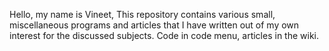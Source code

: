 Hello, my name is Vineet,
This repository contains various small, miscellaneous programs and articles that I have written out of my own interest for the discussed subjects.
Code in code menu, articles in the wiki.

